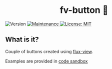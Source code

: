 <h1 align="center">fv-button 👋</h1>

<p>
    <img alt="Version" src="https://img.shields.io/badge/version-0.0.0-blue.svg?cacheSeconds=2592000" />
    <a href="https://github.com/kefranabg/readme-md-generator/graphs/commit-activity" target="_blank">
        <img alt="Maintenance" src="https://img.shields.io/badge/Maintained%3F-yes-green.svg" />
    </a>
    <a href="https://github.com/kefranabg/readme-md-generator/blob/master/LICENSE" target="_blank">
        <img alt="License: MIT" src="https://img.shields.io/badge/License-MIT-yellow.svg" />
    </a>
</p>

> 


## What is it?

Couple of buttons created using <a href="https://github.com/youwol/flux-view">flux-view</a>.

Examples are provided in
 <a href='https://codesandbox.io/s/github/youwol/fv-button/blob/master/src/demos/showcase?file=/index.html'>code sandbox</a>